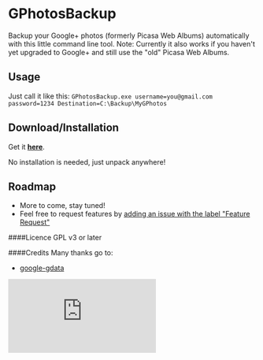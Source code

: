 GPhotosBackup
=============

Backup your Google+ photos (formerly Picasa Web Albums) automatically with this little command line tool.
Note: Currently it also works if you haven't yet upgraded to Google+ and still use the "old" Picasa Web Albums.

Usage
-----
Just call it like this:
	`GPhotosBackup.exe username=you@gmail.com password=1234 Destination=C:\Backup\MyGPhotos`

Download/Installation
-------------
Get it [**here**](https://raw.github.com/berrnd/GPhotosBackup/master/.release/GPhotosBackup.zip).

No installation is needed, just unpack anywhere!

Roadmap
------------
- More to come, stay tuned!
- Feel free to request features by [adding an issue with the label "Feature Request"](https://github.com/berrnd/GPhotosBackup/issues/new)

####Licence
GPL v3 or later



####Credits
Many thanks go to:
- [google-gdata](https://code.google.com/p/google-gdata/)

![](http://piwik.bebcloud.de/piwik.php?idsite=12&rec=1&action_name=GPhotosBackup)
